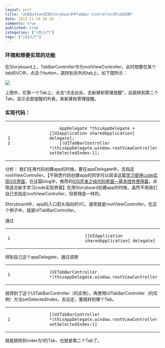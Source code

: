 ```yaml
---
layout: post
title: "点击button实现Storyboard中TabBar Controller的tab切换"
date: 2013-11-24 18:10
comments: true
published: true
categories: ["iOS入门"]
tags: ["iOS入门"]
---
```

### 环境和想要实现的功能

在Storyboard上，TabBarController作为rootViewController，此时想要在某个tab的VC中，点击个button，跳转到另外的tab上。如下图所示：

![](http://bigbelldev.com/images/blogs/change_tab_vc_on_button.png)

上图中，在第一个Tab上，点击“点击此处，去新建和管理提醒”，会跳转到第二个Tab，显示全部提醒的列表，来新建和管理提醒。

### 实现代码：

<table>
<colgroup>
<col style="width: 50%" />
<col style="width: 50%" />
</colgroup>
<tbody>
<tr class="odd">
<td class="gutter"><pre class="line-numbers"><code>1
2</code></pre></td>
<td class="code"><pre><code>    AppDelegate *thisAppDelegate = [[UIApplication sharedApplication] delegate];
    [(UITabBarController *)thisAppDelegate.window.rootViewController setSelectedIndex:1];</code></pre></td>
</tr>
</tbody>
</table>

分析：
我们在用代码创建app的时候，要在appDelegate中，去指定rootViewController。【不熟悉代码创建app的同学可以阅读这篇[学习使用code实现iOS界面](http://bigbelldev.com/blog/2013/07/25/ios-gui-implementation-discuss/)，在这篇blog中，推荐的[IOS开发之纯代码界面—基本控件使用篇](http://www.cocoachina.com/bbs/read.php?tid=131516)，非常适合新手学习code实现界面】在用Storyboard创建app的时候，虽然不用我们自己去指定rootViewController，但原理是一样的。

Storyboard中，app的入口箭头指向的VC，通常就是rootViewController。在这个例子中，就是UITabBarController。

通过

<table>
<colgroup>
<col style="width: 50%" />
<col style="width: 50%" />
</colgroup>
<tbody>
<tr class="odd">
<td class="gutter"><pre class="line-numbers"><code>1</code></pre></td>
<td class="code"><pre><code>[[UIApplication sharedApplication] delegate]</code></pre></td>
</tr>
</tbody>
</table>

得到自己这个appDelegate，通过调用

<table>
<colgroup>
<col style="width: 50%" />
<col style="width: 50%" />
</colgroup>
<tbody>
<tr class="odd">
<td class="gutter"><pre class="line-numbers"><code>1</code></pre></td>
<td class="code"><pre><code>(UITabBarController *)thisAppDelegate.window.rootViewController</code></pre></td>
</tr>
</tbody>
</table>

就得到了这个UITabBarController（的实例）。再使用UITabBarController（的实例）方法setSelectedIndex，去设定，要跳转到哪个Tab。

<table>
<colgroup>
<col style="width: 50%" />
<col style="width: 50%" />
</colgroup>
<tbody>
<tr class="odd">
<td class="gutter"><pre class="line-numbers"><code>1</code></pre></td>
<td class="code"><pre><code>[(UITabBarController *)thisAppDelegate.window.rootViewController setSelectedIndex:1]</code></pre></td>
</tr>
</tbody>
</table>

就是跳转到index为1的Tab，也就是第二个Tab了。


